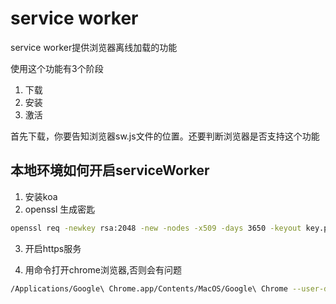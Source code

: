# service worker

service worker提供浏览器离线加载的功能

使用这个功能有3个阶段

1. 下载
2. 安装
3. 激活

首先下载，你要告知浏览器sw.js文件的位置。还要判断浏览器是否支持这个功能

## 本地环境如何开启serviceWorker

1. 安装koa
2. openssl 生成密匙

```bash
openssl req -newkey rsa:2048 -new -nodes -x509 -days 3650 -keyout key.pem -out cert.pem
```

3. 开启https服务

4. 用命令打开chrome浏览器,否则会有问题

```bash
/Applications/Google\ Chrome.app/Contents/MacOS/Google\ Chrome --user-data-dir=./tmp --ignore-certificate-errors --unsafely-treat-insecure-origin-as-secure=https://localhost:8080
```
